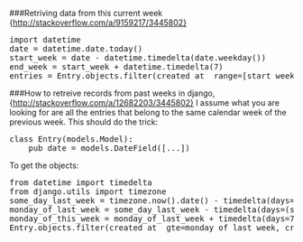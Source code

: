 ###Retriving data from this current week {http://stackoverflow.com/a/9159217/3445802}
<pre>
import datetime
date = datetime.date.today()
start_week = date - datetime.timedelta(date.weekday())
end_week = start_week + datetime.timedelta(7)
entries = Entry.objects.filter(created_at__range=[start_week, end_week])
</pre>

###How to retreive records from past weeks in django, {http://stackoverflow.com/a/12682203/3445802}
I assume what you are looking for are all the entries that belong to the same calendar week of the previous week.
This should do the trick:

<pre>
class Entry(models.Model):
    pub_date = models.DateField([...])
</pre>

To get the objects:

<pre>
from datetime import timedelta
from django.utils import timezone
some_day_last_week = timezone.now().date() - timedelta(days=7)
monday_of_last_week = some_day_last_week - timedelta(days=(some_day_last_week.isocalendar()[2] - 1))
monday_of_this_week = monday_of_last_week + timedelta(days=7)
Entry.objects.filter(created_at__gte=monday_of_last_week, created_at__lt=monday_of_this_week)
</pre>
